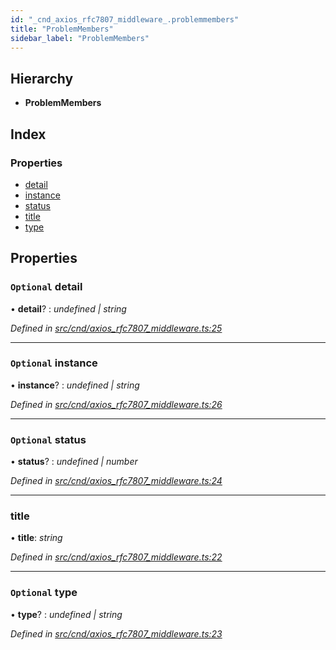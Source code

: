 ```yaml
---
id: "_cnd_axios_rfc7807_middleware_.problemmembers"
title: "ProblemMembers"
sidebar_label: "ProblemMembers"
---
```


## Hierarchy

* **ProblemMembers**

## Index

### Properties

* [detail](_cnd_axios_rfc7807_middleware_.problemmembers.md#optional-detail)
* [instance](_cnd_axios_rfc7807_middleware_.problemmembers.md#optional-instance)
* [status](_cnd_axios_rfc7807_middleware_.problemmembers.md#optional-status)
* [title](_cnd_axios_rfc7807_middleware_.problemmembers.md#title)
* [type](_cnd_axios_rfc7807_middleware_.problemmembers.md#optional-type)

## Properties

### `Optional` detail

• **detail**? : *undefined | string*

*Defined in [src/cnd/axios_rfc7807_middleware.ts:25](https://github.com/comit-network/comit-js-sdk/blob/cef77e4/src/cnd/axios_rfc7807_middleware.ts#L25)*

___

### `Optional` instance

• **instance**? : *undefined | string*

*Defined in [src/cnd/axios_rfc7807_middleware.ts:26](https://github.com/comit-network/comit-js-sdk/blob/cef77e4/src/cnd/axios_rfc7807_middleware.ts#L26)*

___

### `Optional` status

• **status**? : *undefined | number*

*Defined in [src/cnd/axios_rfc7807_middleware.ts:24](https://github.com/comit-network/comit-js-sdk/blob/cef77e4/src/cnd/axios_rfc7807_middleware.ts#L24)*

___

###  title

• **title**: *string*

*Defined in [src/cnd/axios_rfc7807_middleware.ts:22](https://github.com/comit-network/comit-js-sdk/blob/cef77e4/src/cnd/axios_rfc7807_middleware.ts#L22)*

___

### `Optional` type

• **type**? : *undefined | string*

*Defined in [src/cnd/axios_rfc7807_middleware.ts:23](https://github.com/comit-network/comit-js-sdk/blob/cef77e4/src/cnd/axios_rfc7807_middleware.ts#L23)*
